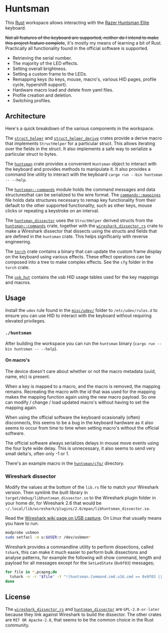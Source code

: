 # Huntsman

This [Rust][rust] workspace allows interacting with the [Razer Huntsman Elite][kbd] keyboard. 

~~Not all features of the keyboard are supported, neither do I intend to make this project feature
complete~~, it's mostly my means of learning a bit of Rust. Practically all functionality found in
the official software is supported.

- Retrieving the serial number.
- The majority of the LED effects.
- Setting overall brightness.
- Setting a custom frame to the LEDs.
- Remapping keys (to keys, mouse, macro's, various HID pages, profile cycle, hypershift support).
- Hardware macro load and delete from yaml files.
- Profile creation and deletion.
- Switching profiles.

## Architecture

Here's a quick breakdown of the various components in the workspace.

The [`struct_helper`](/struct_helper) and [`struct_helper_derive`](/struct_helper_derive) crates
provide a derive macro that implements `StructHelper` for a particular struct. This allows iterating
over the fields in the struct. It also implements a safe way to serialize a particular struct to
bytes.

The [`huntsman`](/huntsman) crate provides a convenient `Huntsman` object to interact with the
keyboard and provides methods to manipulate it. It also provides a command line utility to interact
with the keyboard `cargo run --bin huntsman -- --help`. 

The [`huntsman::commands`](/huntsman/src/commands.rs) module holds the command messages and data
structuresthat can be serialized to the wire format. The
[`commands::mappings`](/huntsman/src/commands/mappings.rs) file holds data structures necessary to remap
key functionality from their default to the other supported functionality, such as other keys,
mouse clicks or repeating a keystroke on an interval.


The [`huntsman_dissector`](/huntsman_dissector) uses the `StructHelper` derived structs from the
[`huntsman::commands`](/huntsman/src/commands/) crate, together with the [`wireshark_dissector_rs`](/wireshark_dissector_rs)
crate to make a Wireshark dissector that dissects using the structs and fields that
are defined in the `huntsman` crate. This helps significanly with reverse engineering.

The [`torch`](/torch) crate contains a binary that can update the custom frame display on the
keyboard using various effects. These effect operations can be composed into a tree to make complex
effects. See the `cfg` folder in the `torch` crate.

The [`usb_hut`](/usb_hut) contains the usb HID usage tables used for the key mappings and macros.

## Usage

Install the `udev` rule found in the [`misc/udev/`](/misc/udev/) folder to `/etc/udev/rules.d` to
ensure you can use HID to interact with the keyboard without requiring elevated privileges.

### `./huntsman`
After building the workspace you can run the `huntsman` binary (`cargo run --bin huntsman -- --help`).

#### On macro's
The device doesn't care about whether or not the macro metadata (uuid, name, etc) is present.

When a key is mapped to a macro, and the macro is removed, the mapping remains. Recreating the macro
with the id that was used for the mapping makes the mapping function again using the new macro payload.
So one can modify / change / load updated macro's without having to set the mapping again.

When using the official software the keyboard ocasionally (often)  disconnects, this seems to be a bug
in the keyboard hardware as it also seems to occur from time to time when setting macro's without
the official software.

The official software always serializes delays in mouse move events using the four byte wide delay.
This is unnecessary, it also seems to send very small delta's, often only -1 or 1.

There's an example macro in the [`huntsman/cfg/`](/huntsman/cfg/) directory.

### Wireshark dissector
Modify the values at the bottom of the `lib.rs` file to match your Wireshark version. Then symlink 
the built library in `target/debug/libhuntsman_dissector.so` to the Wireshark plugin folder in your
home dir, for Wireshark 2.6 that would be `~/.local/lib/wireshark/plugins/2.6/epan/libhuntsman_dissector.so`.

Read the [Wireshark wiki page on USB capture](https://wiki.wireshark.org/CaptureSetup/USB). On Linux that usually means you have to run:
```sh
modprobe usbmon
sudo setfacl -m u:$USER:r /dev/usbmon*
```
Wireshark provides a commandline utility to perform dissections, called `tshark`, this can make
it much easier to perform bulk dissections and analyse patterns, for example the following will
show command, length and payload for all messages except for the `SetLedState` (`0x0f03`) messages; 

```bash
for file in *.pcapng;do
  tshark -n -r "$file" -Y "!(huntsman.Command.cmd.u16.cmd == 0x0f03 ||  !huntsman.Command.cmd.u16.cmd)" -e huntsman.Command.cmd.u16.cmd -e huntsman.Command.len -e huntsman.payload -Tfields
done
```




## License
The [`wireshark_dissector_rs`][dissector_rs] and [`huntsman_dissector`](/huntsman_dissector) are `GPL-2.0-or-later`
because they link against Wireshark to build the dissector. The other crates are `MIT OR Apache-2.0`, that seems to be the common choice in the Rust community. 



[rust]: https://www.rust-lang.org/
[kbd]: https://www.razer.com/pc/gaming-keyboards/huntsman-family
[dissector_rs]: https://github.com/iwanders/wireshark_dissector_rs